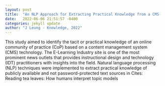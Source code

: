 ```yaml
---
layout: post
title:  "An NLP Approach for Extracting Practical Knowledge from a CMS-Based Community of Practice in E-Learning"
date:   2022-06-06 21:51:57 -0400
categories: jekyll update
author: "J Leung - Knowledge, 2022"
---
```

This study aimed to identify the tacit or practical knowledge of an online community of practice (CoP) based on a content management system (CMS) technology. The E-Learning Industry site is one of the most prominent news outlets that provides instructional design and technology (IDT) practitioners with insights into the field. Natural language processing (NLP) techniques were implemented to extract practical knowledge of publicly available and not password-protected text sources in  Cites: Reading tea leaves: How humans interpret topic models